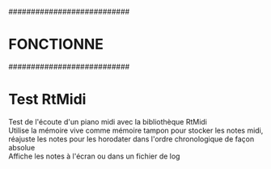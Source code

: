 ###########################
# FONCTIONNE
###########################

# Test RtMidi
Test de l'écoute d'un piano midi avec la bibliothèque RtMidi  
Utilise la mémoire vive comme mémoire tampon pour stocker les notes midi, réajuste les notes pour les horodater dans l'ordre chronologique de façon absolue    
Affiche les notes à l'écran ou dans un fichier de log  


